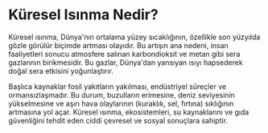 ﻿# Küresel Isınma Nedir?

Küresel ısınma, Dünya'nın ortalama yüzey sıcaklığının, özellikle son yüzyılda gözle görülür biçimde artması olayıdır. Bu artışın ana nedeni, insan faaliyetleri sonucu atmosfere salınan karbondioksit ve metan gibi sera gazlarının birikmesidir. Bu gazlar, Dünya'dan yansıyan ısıyı hapsederek doğal sera etkisini yoğunlaştırır.

Başlıca kaynaklar fosil yakıtların yakılması, endüstriyel süreçler ve ormansızlaşmadır. Bu durum, buzulların erimesine, deniz seviyesinin yükselmesine ve aşırı hava olaylarının (kuraklık, sel, fırtına) sıklığının artmasına yol açar. Küresel ısınma, ekosistemleri, su kaynaklarını ve gıda güvenliğini tehdit eden ciddi çevresel ve sosyal sonuçlara sahiptir.


